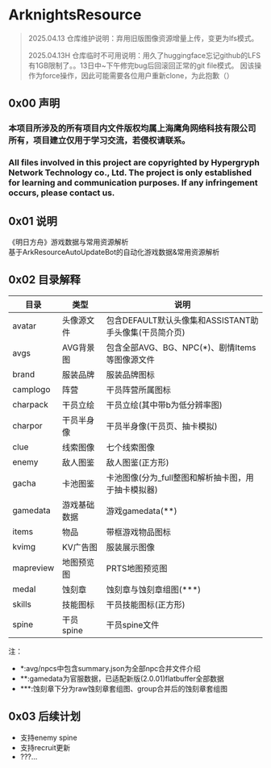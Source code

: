 # ArknightsResource  
> 2025.04.13 仓库维护说明：弃用旧版图像资源增量上传，变更为lfs模式。
>
> 2025.04.13H 仓库临时不可用说明：用久了huggingface忘记github的LFS有1GB限制了。。13日中~下午修完bug后回滚回正常的git file模式。 因该操作为force操作，因此可能需要各位用户重新clone，为此抱歉（）

## **0x00 声明**  

### **本项目所涉及的所有项目内文件版权均属上海鹰角网络科技有限公司所有，项目建立仅用于学习交流，若侵权请联系。**  

### **All files involved in this project are copyrighted by Hypergryph Network Technology co., Ltd. The project is only established for learning and communication purposes. If any infringement occurs, please contact us.**  

## **0x01 说明**  

《明日方舟》游戏数据与常用资源解析  
基于ArkResourceAutoUpdateBot的自动化游戏数据&常用资源解析  

## **0x02 目录解释**  

|目录|类型|说明|
|----|----|----|
|avatar|头像源文件|包含DEFAULT默认头像集和ASSISTANT助手头像集(干员简介页)|
|avgs|AVG背景图|包含全部AVG、BG、NPC(*)、剧情Items等图像源文件|
|brand|服装品牌|服装品牌图标|
|camplogo|阵营|干员阵营所属图标|
|charpack|干员立绘|干员立绘(其中带b为低分辨率图)|
|charpor|干员半身像|干员半身像(干员页、抽卡模拟)|
|clue|线索图像|七个线索图像|
|enemy|敌人图鉴|敌人图鉴(正方形)|
|gacha|卡池图鉴|卡池图像(分为_full整图和解析抽卡图，用于抽卡模拟器)|
|gamedata|游戏基础数据|游戏gamedata(**)|
|items|物品|带框游戏物品图标|
|kvimg|KV广告图|服装展示图像|
|mapreview|地图预览图|PRTS地图预览图|
|medal|蚀刻章|蚀刻章与蚀刻章组图(***)|
|skills|技能图标|干员技能图标(正方形)|
|spine|干员spine|干员spine文件|

注：  
- \*:avg/npcs中包含summary.json为全部npc合并文件介绍
- \*\*:gamedata为官服数据，已适配新版(2.0.01)flatbuffer全部数据
- \*\*\*:蚀刻章下分为raw蚀刻章套组图、group合并后的蚀刻章套组图

## **0x03 后续计划**

- 支持enemy spine
- 支持recruit更新
- ???...
